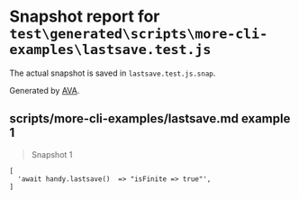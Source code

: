 # Snapshot report for `test\generated\scripts\more-cli-examples\lastsave.test.js`

The actual snapshot is saved in `lastsave.test.js.snap`.

Generated by [AVA](https://ava.li).

## scripts/more-cli-examples/lastsave.md example 1

> Snapshot 1

    [
      'await handy.lastsave()  => "isFinite => true"',
    ]
